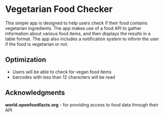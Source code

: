 # Vegetarian Food Checker

This simple app is designed to help users check if their food contains vegetarian ingredients. The app makes use of a food API to gather information about various food items, and then displays the results in a table format. The app also includes a notification system to inform the user if the food is vegetarian or not.

## Optimization
* Users will be able to check for vegan food items
* barcodes with less than 12 characters will be read

## Acknowledgments
**world.openfoodfacts.org** - for providing access to food data through their API
